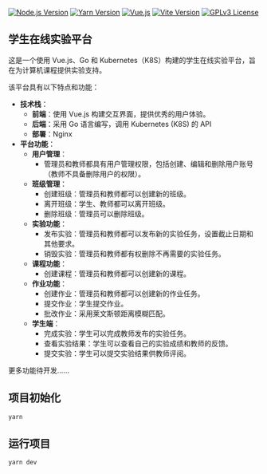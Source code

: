 [![Node.js Version](https://img.shields.io/badge/Node.js-%3E%3D16-brightgreen.svg?logo=node.js)](https://nodejs.org/)
[![Yarn Version](https://img.shields.io/badge/Yarn-%3E%3D1.22-blue.svg?logo=yarn)](https://yarnpkg.com/)
[![Vue.js](https://img.shields.io/badge/Vue.js-3.3-brightgreen.svg?logo=vue.js)](https://vuejs.org/)
[![Vite Version](https://img.shields.io/badge/Vite-^4.4.11-blueviolet.svg?logo=vite)](https://vitejs.dev/)
[![GPLv3 License](https://img.shields.io/badge/License-GPLv3-yellow.svg)](https://www.gnu.org/licenses/gpl-3.0)

## 学生在线实验平台

这是一个使用 Vue.js、Go 和 Kubernetes（K8S）构建的学生在线实验平台，旨在为计算机课程提供实验支持。

该平台具有以下特点和功能：

- **技术栈**：
  - **前端**：使用 Vue.js 构建交互界面，提供优秀的用户体验。
  - **后端**：采用 Go 语言编写，调用 Kubernetes (K8S) 的 API
  - **部署**：Nginx
- **平台功能**：
  - **用户管理**：
    - 管理员和教师都具有用户管理权限，包括创建、编辑和删除用户账号（教师不具备删除用户的权限）。
  - **班级管理**：
    - 创建班级：管理员和教师都可以创建新的班级。
    - 离开班级：学生、教师都可以离开班级。
    - 删除班级：管理员可以删除班级。
  - **实验功能**：
    - 发布实验：管理员和教师都可以发布新的实验任务，设置截止日期和其他要求。
    - 销毁实验：管理员和教师都有权删除不再需要的实验任务。
  - **课程功能**：
    - 创建课程：管理员和教师都可以创建新的课程。
  - **作业功能**：
    - 创建作业：管理员和教师都可以创建新的作业任务。
    - 提交作业：学生提交作业。
    - 批改作业：采用莱文斯顿距离模糊匹配。
  - **学生端**：
    - 完成实验：学生可以完成教师发布的实验任务。
    - 查看实验结果：学生可以查看自己的实验成绩和教师的反馈。
    - 提交实验：学生可以提交实验结果供教师评阅。

更多功能待开发......

## 项目初始化

```sh
yarn
```

## 运行项目

```sh
yarn dev
```
